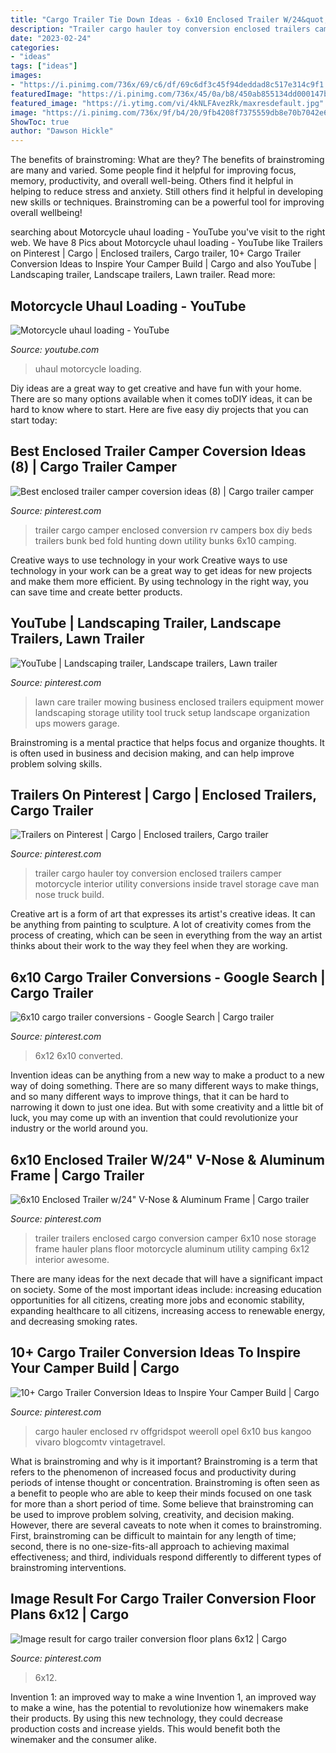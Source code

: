 ```yaml
---
title: "Cargo Trailer Tie Down Ideas - 6x10 Enclosed Trailer W/24&quot; V-nose &amp; Aluminum Frame"
description: "Trailer cargo hauler toy conversion enclosed trailers camper motorcycle interior utility conversions inside travel storage cave man nose truck build"
date: "2023-02-24"
categories:
- "ideas"
tags: ["ideas"]
images:
- "https://i.pinimg.com/736x/69/c6/df/69c6df3c45f94deddad8c517e314c9f1.jpg"
featuredImage: "https://i.pinimg.com/736x/45/0a/b8/450ab855134dd000147b2738fd81e421.jpg"
featured_image: "https://i.ytimg.com/vi/4kNLFAvezRk/maxresdefault.jpg"
image: "https://i.pinimg.com/736x/9f/b4/20/9fb4208f7375559db8e70b7042e69410.jpg"
ShowToc: true
author: "Dawson Hickle"
---
```



The benefits of brainstroming: What are they?
The benefits of brainstroming are many and varied. Some people find it helpful for improving focus, memory, productivity, and overall well-being. Others find it helpful in helping to reduce stress and anxiety. Still others find it helpful in developing new skills or techniques. Brainstroming can be a powerful tool for improving overall wellbeing!

	

		
searching about Motorcycle uhaul loading - YouTube you've visit to the right web. We have 8 Pics about Motorcycle uhaul loading - YouTube like Trailers on Pinterest | Cargo | Enclosed trailers, Cargo trailer, 10+ Cargo Trailer Conversion Ideas to Inspire Your Camper Build | Cargo and also YouTube | Landscaping trailer, Landscape trailers, Lawn trailer. Read more:
		
    
## Motorcycle Uhaul Loading - YouTube

<img loading=lazy src="https://i.ytimg.com/vi/4kNLFAvezRk/maxresdefault.jpg" onerror="this.onerror=null;this.src='https://tse1.mm.bing.net/th?id=OIP.TiYD-4UkhzpRN3GtDww6BwHaEK&amp;pid=15.1';" alt="Motorcycle uhaul loading - YouTube">

_Source: youtube.com_

>uhaul motorcycle loading. 

	

Diy ideas are a great way to get creative and have fun with your home. There are so many options available when it comes toDIY ideas, it can be hard to know where to start. Here are five easy diy projects that you can start today: 

    
## Best Enclosed Trailer Camper Coversion Ideas (8) | Cargo Trailer Camper

<img loading=lazy src="https://i.pinimg.com/736x/69/c6/df/69c6df3c45f94deddad8c517e314c9f1.jpg" onerror="this.onerror=null;this.src='https://tse3.mm.bing.net/th?id=OIP.wH7FcxMh4LDDaOUsku6TnAHaH6&amp;pid=15.1';" alt="Best enclosed trailer camper coversion ideas (8) | Cargo trailer camper">

_Source: pinterest.com_

>trailer cargo camper enclosed conversion rv campers box diy beds trailers bunk bed fold hunting down utility bunks 6x10 camping. 

	

Creative ways to use technology in your work
Creative ways to use technology in your work can be a great way to get ideas for new projects and make them more efficient. By using technology in the right way, you can save time and create better products.

    
## YouTube | Landscaping Trailer, Landscape Trailers, Lawn Trailer

<img loading=lazy src="https://i.pinimg.com/736x/81/18/8b/81188b474a8069b082798a45cddfd21e--lawn-care-business-tool-storage.jpg" onerror="this.onerror=null;this.src='https://tse1.mm.bing.net/th?id=OIP.czNFOucSM3u_dWu0KHDV4gHaFj&amp;pid=15.1';" alt="YouTube | Landscaping trailer, Landscape trailers, Lawn trailer">

_Source: pinterest.com_

>lawn care trailer mowing business enclosed trailers equipment mower landscaping storage utility tool truck setup landscape organization ups mowers garage. 

	

Brainstroming is a mental practice that helps focus and organize thoughts. It is often used in business and decision making, and can help improve problem solving skills.

    
## Trailers On Pinterest | Cargo | Enclosed Trailers, Cargo Trailer

<img loading=lazy src="https://i.pinimg.com/736x/9f/b4/20/9fb4208f7375559db8e70b7042e69410.jpg" onerror="this.onerror=null;this.src='https://tse1.mm.bing.net/th?id=OIP.zAvuUEAP99oS__OIsHvluwAAAA&amp;pid=15.1';" alt="Trailers on Pinterest | Cargo | Enclosed trailers, Cargo trailer">

_Source: pinterest.com_

>trailer cargo hauler toy conversion enclosed trailers camper motorcycle interior utility conversions inside travel storage cave man nose truck build. 

	

Creative art is a form of art that expresses its artist's creative ideas. It can be anything from painting to sculpture. A lot of creativity comes from the process of creating, which can be seen in everything from the way an artist thinks about their work to the way they feel when they are working.

    
## 6x10 Cargo Trailer Conversions - Google Search | Cargo Trailer

<img loading=lazy src="https://i.pinimg.com/736x/ba/86/cd/ba86cd2e3be1ba542b1b5213a6d44223.jpg" onerror="this.onerror=null;this.src='https://tse2.mm.bing.net/th?id=OIP.P48lqGVP1ShPsQS-OLfyiQAAAA&amp;pid=15.1';" alt="6x10 cargo trailer conversions - Google Search | Cargo trailer">

_Source: pinterest.com_

>6x12 6x10 converted. 

	

Invention ideas can be anything from a new way to make a product to a new way of doing something. There are so many different ways to make things, and so many different ways to improve things, that it can be hard to narrowing it down to just one idea. But with some creativity and a little bit of luck, you may come up with an invention that could revolutionize your industry or the world around you.

    
## 6x10 Enclosed Trailer W/24&quot; V-Nose &amp; Aluminum Frame | Cargo Trailer

<img loading=lazy src="https://i.pinimg.com/originals/3e/2d/e9/3e2de952e1a0eeb620e5c3a1588c7e63.jpg" onerror="this.onerror=null;this.src='https://tse4.mm.bing.net/th?id=OIP.X-ydkchsyofJdkYUAay6YwHaJ4&amp;pid=15.1';" alt="6x10 Enclosed Trailer w/24&quot; V-Nose &amp; Aluminum Frame | Cargo trailer">

_Source: pinterest.com_

>trailer trailers enclosed cargo conversion camper 6x10 nose storage frame hauler plans floor motorcycle aluminum utility camping 6x12 interior awesome. 

	

There are many ideas for the next decade that will have a significant impact on society. Some of the most important ideas include: increasing education opportunities for all citizens, creating more jobs and economic stability, expanding healthcare to all citizens, increasing access to renewable energy, and decreasing smoking rates.

    
## 10+ Cargo Trailer Conversion Ideas To Inspire Your Camper Build | Cargo

<img loading=lazy src="https://i.pinimg.com/736x/45/0a/b8/450ab855134dd000147b2738fd81e421.jpg" onerror="this.onerror=null;this.src='https://tse4.mm.bing.net/th?id=OIP.A_gXqkIqTlcawGJFh2Oc7gHaLG&amp;pid=15.1';" alt="10+ Cargo Trailer Conversion Ideas to Inspire Your Camper Build | Cargo">

_Source: pinterest.com_

>cargo hauler enclosed rv offgridspot weeroll opel 6x10 bus kangoo vivaro blogcomtv vintagetravel. 

	

What is brainstroming and why is it important?
Brainstroming is a term that refers to the phenomenon of increased focus and productivity during periods of intense thought or concentration. Brainstroming is often seen as a benefit to people who are able to keep their minds focused on one task for more than a short period of time. Some believe that brainstroming can be used to improve problem solving, creativity, and decision making. However, there are several caveats to note when it comes to brainstroming. First, brainstroming can be difficult to maintain for any length of time; second, there is no one-size-fits-all approach to achieving maximal effectiveness; and third, individuals respond differently to different types of brainstroming interventions.

    
## Image Result For Cargo Trailer Conversion Floor Plans 6x12 | Cargo

<img loading=lazy src="https://i.pinimg.com/736x/63/64/2f/63642f683729739c5a2d15e37aa3b859.jpg" onerror="this.onerror=null;this.src='https://tse1.mm.bing.net/th?id=OIP.oWxYuGSoLMBZjrNtDmhRPQHaFi&amp;pid=15.1';" alt="Image result for cargo trailer conversion floor plans 6x12 | Cargo">

_Source: pinterest.com_

>6x12. 

	

Invention 1: an improved way to make a wine
Invention 1, an improved way to make a wine, has the potential to revolutionize how winemakers make their products. By using this new technology, they could decrease production costs and increase yields. This would benefit both the winemaker and the consumer alike.

